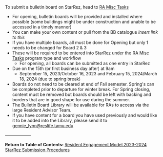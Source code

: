 To submit a bulletin board on StarRez, head to [RA Misc Tasks](RA%20Misc%20Tasks.md)

- For opening, bulletin boards will be provided and installed where possible (some buildings might be under construction and unable to be accessed in a timely manner)
- You can make your own content or pull from the BB catalogue *insert link to this*
- If you have multiple boards, all must be done for Opening but only 1 needs to be changed for Board 2 & 3
- These will be required to be entered into StarRez under the [RA Misc Tasks](RA%20Misc%20Tasks.md) program type and workflow
	- For opening, all boards can be submitted as one entry in StarRez
- Due on the 15th (or first business day after) at 9am
	- September 15, 2023/October 16, 2023 and February 15, 2024/March 18, 2024 (due to spring break)
- Boards do not need to be cleared at end of Fall semester. Spring's can be completed prior to departure for winter break. For Spring closing, content must be removed but boards should be left with backing and borders that are in good shape for use during the summer.
- The Bulletin Board Library will be available for RAs to access via the large Resident Advisor Team.
- If you have content for a board you have used previously and would like it to be added into the Library, please send it to gennie_lynn@reslife.tamu.edu

——————

**Return to Table of Contents:**
[Resident Engagement Model 2023-2024 StarRez Submission Procedures](Resident%20Engagement%20Model%202023-2024%20StarRez%20Submission%20Procedures.md)